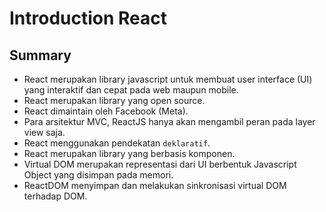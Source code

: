 # Introduction React

## Summary
- React merupakan library javascript untuk membuat user interface (UI) yang interaktif dan cepat pada web maupun mobile.
- React merupakan library yang open source.
- React dimaintain oleh Facebook (Meta).
- Para arsitektur MVC, ReactJS hanya akan mengambil peran pada layer view saja.
- React menggunakan pendekatan `deklaratif`.
- React merupakan library yang berbasis komponen.
- Virtual DOM merupakan representasi dari UI berbentuk Javascript Object yang disimpan pada memori.
- ReactDOM menyimpan dan melakukan sinkronisasi virtual DOM terhadap DOM.